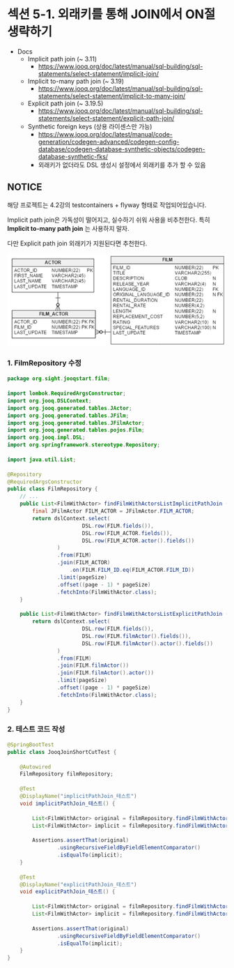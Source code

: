 # 섹션 5-1. 외래키를 통해 JOIN에서 ON절 생략하기

- Docs
    - Implicit path join (~ 3.11)
        - https://www.jooq.org/doc/latest/manual/sql-building/sql-statements/select-statement/implicit-join/
    - Implicit to-many path join (~ 3.19)
        - https://www.jooq.org/doc/latest/manual/sql-building/sql-statements/select-statement/implicit-to-many-join/
    - Explicit path join (~ 3.19.5)
        - https://www.jooq.org/doc/latest/manual/sql-building/sql-statements/select-statement/explicit-path-join/
    - Synthetic foreign keys (상용 라이센스만 가능)
        - https://www.jooq.org/doc/latest/manual/code-generation/codegen-advanced/codegen-config-database/codegen-database-synthetic-objects/codegen-database-synthetic-fks/
        - 외래키가 없더라도 DSL 생성시 설정에서 외래키를 추가 할 수 있음

## NOTICE
해당 프로젝트는 4.2강의 testcontainers + flyway 형태로 작업되어있습니다.

Implicit path join은 가독성이 떨어지고, 실수하기 쉬워 사용을 비추천한다.
특히 **Implicit to-many path join** 는 사용하지 말자.

다만 Explicit path join 외래키가 지원된다면 추천한다.

![schema.png](readme-asset/schema.png)


### 1. FilmRepository 수정

```java
package org.sight.jooqstart.film;

import lombok.RequiredArgsConstructor;
import org.jooq.DSLContext;
import org.jooq.generated.tables.JActor;
import org.jooq.generated.tables.JFilm;
import org.jooq.generated.tables.JFilmActor;
import org.jooq.generated.tables.pojos.Film;
import org.jooq.impl.DSL;
import org.springframework.stereotype.Repository;

import java.util.List;

@Repository
@RequiredArgsConstructor
public class FilmRepository {
    // ...
    public List<FilmWithActor> findFilmWithActorsListImplicitPathJoin (Long page, Long pageSize) {
        final JFilmActor FILM_ACTOR = JFilmActor.FILM_ACTOR;
        return dslContext.select(
                        DSL.row(FILM.fields()),
                        DSL.row(FILM_ACTOR.fields()),
                        DSL.row(FILM_ACTOR.actor().fields())
                )
                .from(FILM)
                .join(FILM_ACTOR)
                    .on(FILM.FILM_ID.eq(FILM_ACTOR.FILM_ID))
                .limit(pageSize)
                .offset((page - 1) * pageSize)
                .fetchInto(FilmWithActor.class);
    }

    public List<FilmWithActor> findFilmWithActorsListExplicitPathJoin (Long page, Long pageSize) {
        return dslContext.select(
                        DSL.row(FILM.fields()),
                        DSL.row(FILM.filmActor().fields()),
                        DSL.row(FILM.filmActor().actor().fields())
                )
                .from(FILM)
                .join(FILM.filmActor())
                .join(FILM.filmActor().actor())
                .limit(pageSize)
                .offset((page - 1) * pageSize)
                .fetchInto(FilmWithActor.class);
    }
}
```

### 2. 테스트 코드 작성

```java
@SpringBootTest
public class JooqJoinShortCutTest {

    @Autowired
    FilmRepository filmRepository;

    @Test
    @DisplayName("implicitPathJoin_테스트")
    void implicitPathJoin_테스트() {

        List<FilmWithActor> original = filmRepository.findFilmWithActorsList(1L, 10L);
        List<FilmWithActor> implicit = filmRepository.findFilmWithActorsListImplicitPathJoin(1L, 10L);

        Assertions.assertThat(original)
                .usingRecursiveFieldByFieldElementComparator()
                .isEqualTo(implicit);
    }

    @Test
    @DisplayName("explicitPathJoin_테스트")
    void explicitPathJoin_테스트() {

        List<FilmWithActor> original = filmRepository.findFilmWithActorsList(1L, 10L);
        List<FilmWithActor> implicit = filmRepository.findFilmWithActorsListExplicitPathJoin(1L, 10L);

        Assertions.assertThat(original)
                .usingRecursiveFieldByFieldElementComparator()
                .isEqualTo(implicit);
    }
}
```